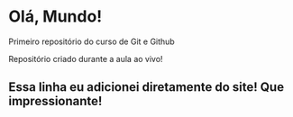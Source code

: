 # Olá, Mundo!
 Primeiro repositório do curso de Git e Github
 
 Repositório criado durante a aula ao vivo!
 
Essa linha eu adicionei diretamente do site! Que impressionante!
----